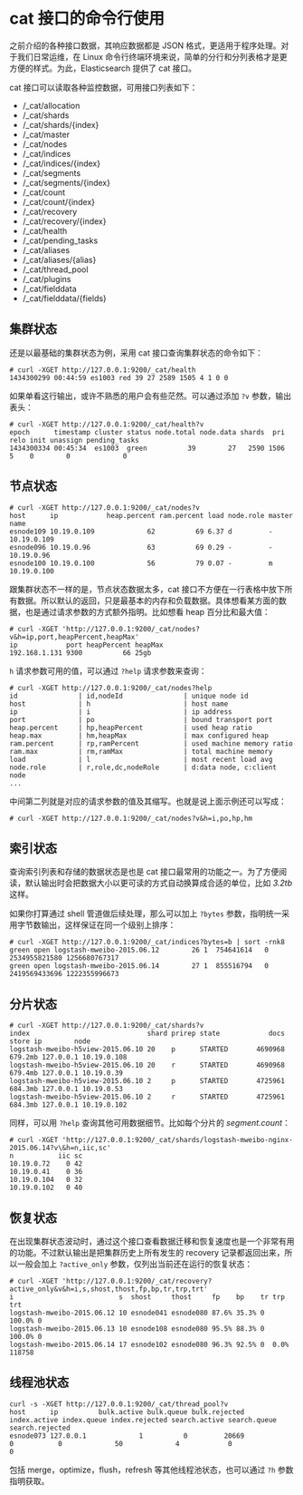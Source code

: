 # cat 接口的命令行使用

之前介绍的各种接口数据，其响应数据都是 JSON 格式，更适用于程序处理。对于我们日常运维，在 Linux 命令行终端环境来说，简单的分行和分列表格才是更方便的样式。为此，Elasticsearch 提供了 cat 接口。

cat 接口可以读取各种监控数据，可用接口列表如下：

* /_cat/allocation
* /_cat/shards
* /_cat/shards/{index}
* /_cat/master
* /_cat/nodes
* /_cat/indices
* /_cat/indices/{index}
* /_cat/segments
* /_cat/segments/{index}
* /_cat/count
* /_cat/count/{index}
* /_cat/recovery
* /_cat/recovery/{index}
* /_cat/health
* /_cat/pending_tasks
* /_cat/aliases
* /_cat/aliases/{alias}
* /_cat/thread_pool
* /_cat/plugins
* /_cat/fielddata
* /_cat/fielddata/{fields}

## 集群状态

还是以最基础的集群状态为例，采用 cat 接口查询集群状态的命令如下：

```
# curl -XGET http://127.0.0.1:9200/_cat/health
1434300299 00:44:59 es1003 red 39 27 2589 1505 4 1 0 0
```

如果单看这行输出，或许不熟悉的用户会有些茫然。可以通过添加 `?v` 参数，输出表头：

```
# curl -XGET http://127.0.0.1:9200/_cat/health?v
epoch      timestamp cluster status node.total node.data shards  pri relo init unassign pending_tasks
1434300334 00:45:34  es1003  green          39        27   2590 1506    5    0        0             0
```

## 节点状态

```
# curl -XGET http://127.0.0.1:9200/_cat/nodes?v
host      ip            heap.percent ram.percent load node.role master name
esnode109 10.19.0.109             62          69 6.37 d         -      10.19.0.109 
esnode096 10.19.0.96              63          69 0.29 -         -      10.19.0.96  
esnode100 10.19.0.100             56          79 0.07 -         m      10.19.0.100 
```

跟集群状态不一样的是，节点状态数据太多，cat 接口不方便在一行表格中放下所有数据。所以默认的返回，只是最基本的内存和负载数据。具体想看某方面的数据，也是通过请求参数的方式额外指明。比如想看 heap 百分比和最大值：

```
# curl -XGET 'http://127.0.0.1:9200/_cat/nodes?v&h=ip,port,heapPercent,heapMax'
ip            port heapPercent heapMax
192.168.1.131 9300          66 25gb
```

`h` 请求参数可用的值，可以通过 `?help` 请求参数来查询：

```
# curl -XGET http://127.0.0.1:9200/_cat/nodes?help
id               | id,nodeId               | unique node id
host             | h                       | host name
ip               | i                       | ip address
port             | po                      | bound transport port
heap.percent     | hp,heapPercent          | used heap ratio
heap.max         | hm,heapMax              | max configured heap
ram.percent      | rp,ramPercent           | used machine memory ratio
ram.max          | rm,ramMax               | total machine memory
load             | l                       | most recent load avg
node.role        | r,role,dc,nodeRole      | d:data node, c:client node
...
```

中间第二列就是对应的请求参数的值及其缩写。也就是说上面示例还可以写成：

```
# curl -XGET http://127.0.0.1:9200/_cat/nodes?v&h=i,po,hp,hm
```

## 索引状态

查询索引列表和存储的数据状态是也是 cat 接口最常用的功能之一。为了方便阅读，默认输出时会把数据大小以更可读的方式自动换算成合适的单位，比如 *3.2tb* 这样。

如果你打算通过 shell 管道做后续处理，那么可以加上 `?bytes` 参数，指明统一采用字节数输出，这样保证在同一个级别上排序：

```
# curl -XGET http://127.0.0.1:9200/_cat/indices?bytes=b | sort -rnk8
green open logstash-mweibo-2015.06.12        26 1  754641614   0 2534955821580 1256680767317 
green open logstash-mweibo-2015.06.14        27 1  855516794   0 2419569433696 1222355996673 
```

## 分片状态

```
# curl -XGET http://127.0.0.1:9200/_cat/shards?v
index                             shard prirep state            docs    store ip        node
logstash-mweibo-h5view-2015.06.10 20    p      STARTED       4690968  679.2mb 127.0.0.1 10.19.0.108
logstash-mweibo-h5view-2015.06.10 20    r      STARTED       4690968  679.4mb 127.0.0.1 10.19.0.39
logstash-mweibo-h5view-2015.06.10 2     p      STARTED       4725961  684.3mb 127.0.0.1 10.19.0.53
logstash-mweibo-h5view-2015.06.10 2     r      STARTED       4725961  684.3mb 127.0.0.1 10.19.0.102
```

同样，可以用 `?help` 查询其他可用数据细节。比如每个分片的 *segment.count*：

```
# curl -XGET 'http://127.0.0.1:9200/_cat/shards/logstash-mweibo-nginx-2015.06.14?v\&h=n,iic,sc'
n           iic sc
10.19.0.72    0 42
10.19.0.41    0 36
10.19.0.104   0 32
10.19.0.102   0 40
```

## 恢复状态

在出现集群状态波动时，通过这个接口查看数据迁移和恢复速度也是一个非常有用的功能。不过默认输出是把集群历史上所有发生的 recovery 记录都返回出来，所以一般会加上 `?active_only` 参数，仅列出当前还在运行的恢复状态：

```
# curl -XGET 'http://127.0.0.1:9200/_cat/recovery?active_only&v&h=i,s,shost,thost,fp,bp,tr,trp,trt'
i                          s  shost     thost     fp    bp    tr trp    trt
logstash-mweibo-2015.06.12 10 esnode041 esnode080 87.6% 35.3% 0  100.0% 0
logstash-mweibo-2015.06.13 10 esnode108 esnode080 95.5% 88.3% 0  100.0% 0
logstash-mweibo-2015.06.14 17 esnode102 esnode080 96.3% 92.5% 0  0.0%   118758
```

## 线程池状态

```
curl -s -XGET http://127.0.0.1:9200/_cat/thread_pool?v
host      ip          bulk.active bulk.queue bulk.rejected index.active index.queue index.rejected search.active search.queue search.rejected 
esnode073 127.0.0.1             1          0         20669            0           0             50             4            0               0 
```

包括 merge，optimize，flush，refresh 等其他线程池状态，也可以通过 `?h` 参数指明获取。
